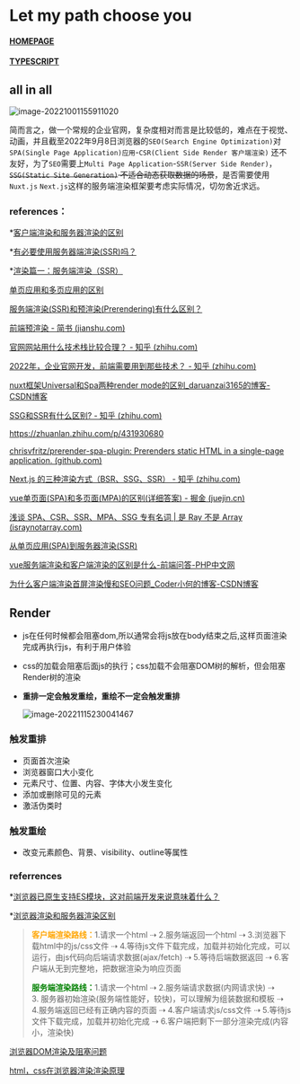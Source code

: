 # Let my path choose you

#### [HOMEPAGE](/index)

#### [TYPESCRIPT](/frontend/feast/typescript)

## all in all

![image-20221001155911020](https://ulooklikeamovie.oss-cn-beijing.aliyuncs.com/img/image-20221001155911020.png)

简而言之，做一个常规的企业官网，复杂度相对而言是比较低的，难点在于视觉、动画，并且截至2022年9月8日浏览器的`SEO(Search Engine Optimization)`对`SPA(Single Page Application)应用`-`CSR(Client Side Render 客户端渲染)` 还不友好，为了`SEO`需要上`Multi Page Application`-`SSR(Server Side Render)`，~~`SSG(Static Site Generation)` 不适合动态获取数据的场景~~，是否需要使用`Nuxt.js` `Next.js`这样的服务端渲染框架要考虑实际情况，切勿舍近求远。

### references：

*[客户端渲染和服务器渲染的区别](https://zhuanlan.zhihu.com/p/171579801)

*[有必要使用服务器端渲染(SSR)吗？](https://www.zhihu.com/question/308792091)

*[渲染篇一：服务端渲染（SSR）](https://www.jianshu.com/p/b8cfa496b7ec)

[单页应用和多页应用的区别](https://blog.csdn.net/qq_38128179/article/details/108842360)

[服务端渲染(SSR)和预渲染(Prerendering)有什么区别？](https://www.zhihu.com/question/273930443/answer/1553554429)

[前端预渲染 - 简书 (jianshu.com)](https://www.jianshu.com/p/9b3f1dc88ca1)

[官网网站用什么技术栈比较合理？ - 知乎 (zhihu.com)](https://www.zhihu.com/question/66883594)

[2022年，企业官网开发，前端需要用到那些技术？ - 知乎 (zhihu.com)](https://www.zhihu.com/question/521659199)

[nuxt框架Universal和Spa两种render mode的区别_daruanzai3165的博客-CSDN博客](https://blog.csdn.net/daruanzai3165/article/details/101881985)

[SSG和SSR有什么区别? - 知乎 (zhihu.com)](https://www.zhihu.com/question/499520389#:~:text=SSR%20%28Server%20Side%20Render%29%20%E6%98%AF%E6%8C%87%E6%9C%8D%E5%8A%A1%E7%AB%AF%E6%B8%B2%E6%9F%93%EF%BC%8C%E5%BD%93%E5%AE%A2%E6%88%B7%E7%AB%AF%E5%90%91%E6%9C%8D%E5%8A%A1%E5%99%A8%E5%8F%91%E5%87%BA%E8%AF%B7%E6%B1%82%EF%BC%8C%E7%84%B6%E5%90%8E%E8%BF%90%E8%A1%8C%E6%97%B6%E5%8A%A8%E6%80%81%E7%94%9F%E6%88%90%20html,%E5%86%85%E5%AE%B9%E5%B9%B6%E8%BF%94%E5%9B%9E%E7%BB%99%E5%AE%A2%E6%88%B7%E7%AB%AF%E3%80%82%20SSG%20%28Static%20Site%20Generation%29%20%E6%98%AF%E9%9D%99%E6%80%81%E7%AB%99%E7%82%B9%E7%94%9F%E6%88%90%EF%BC%8C%E8%A7%A3%E6%9E%90%E6%98%AF%E5%9C%A8%E6%9E%84%E5%BB%BA%E6%97%B6%E6%89%A7%E8%A1%8C%E7%9A%84%EF%BC%8C%E5%BD%93%E5%8F%91%E5%87%BA%E8%AF%B7%E6%B1%82%E6%97%B6%EF%BC%8Chtml%20%E5%B0%86%E9%9D%99%E6%80%81%E5%AD%98%E5%82%A8%EF%BC%8C%E7%9B%B4%E6%8E%A5%E5%8F%91%E9%80%81%E5%9B%9E%E5%AE%A2%E6%88%B7%E7%AB%AF%E3%80%82)

https://zhuanlan.zhihu.com/p/431930680

[chrisvfritz/prerender-spa-plugin: Prerenders static HTML in a single-page application. (github.com)](https://github.com/chrisvfritz/prerender-spa-plugin)

[Next.js 的三种渲染方式（BSR、SSG、SSR） - 知乎 (zhihu.com)](https://zhuanlan.zhihu.com/p/341229054)

[vue单页面(SPA)和多页面(MPA)的区别(详细答案) - 掘金 (juejin.cn)](https://juejin.cn/post/7018876571658223623)

[浅谈 SPA、CSR、SSR、MPA、SSG 专有名词 | 是 Ray 不是 Array (israynotarray.com)](https://israynotarray.com/other/20210529/2519649612/)

[从单页应用(SPA)到服务器渲染(SSR)](https://www.cnblogs.com/haoranya/p/14380281.html)

[vue服务端渲染和客户端渲染的区别是什么-前端问答-PHP中文网](https://www.php.cn/website-design-ask-494248.html#:~:text=%E5%8C%BA%E5%88%AB%EF%BC%9A1%E3%80%81%E6%9C%8D%E5%8A%A1%E7%AB%AF,%E5%BC%80%E5%8F%91%EF%BC%8C%E6%95%88%E7%8E%87%E6%9B%B4%E9%AB%98%E3%80%82)

[为什么客户端渲染首屏渲染慢和SEO问题_Coder小何的博客-CSDN博客](https://blog.csdn.net/qq_43377853/article/details/114851968)

## Render

- js在任何时候都会阻塞dom,所以通常会将js放在body结束之后,这样页面渲染完成再执行js，有利于用户体验

- css的加载会阻塞后面js的执行；css加载不会阻塞DOM树的解析，但会阻塞Render树的渲染

- **重排一定会触发重绘，重绘不一定会触发重排**

  ![image-20221115230041467](https://ulooklikeamovie.oss-cn-beijing.aliyuncs.com/img/image-20221115230041467.png)

### 触发重排

- 页面首次渲染
- 浏览器窗口大小变化
- 元素尺寸、位置、内容、字体大小发生变化
- 添加或删除可见的元素
- 激活伪类时

### 触发重绘

- 改变元素颜色、背景、visibility、outline等属性

### referrences
*[浏览器已原生支持ES模块，这对前端开发来说意味着什么？](https://cloud.tencent.com/developer/article/1157519)

*[浏览器渲染和服务器渲染区别 ](https://www.cnblogs.com/manshufeier/p/9357280.html)

> <strong style="color:orange;">客户端渲染路线：</strong>1.请求一个html ⇢ 2.服务端返回一个html ⇢ 3.浏览器下载html中的js/css文件 ⇢ 4.等待js文件下载完成，加载并初始化完成，可以运行，由js代码向后端请求数据(ajax/fetch) ⇢ 5.等待后端数据返回 ⇢ 6.客户端从无到完整地，把数据渲染为响应页面
> 
> <strong style="color:green;">服务端渲染路线：</strong>1.请求一个html ⇢ 2.服务端请求数据(内网请求快) ⇢ 3. 服务器初始渲染(服务端性能好，较快)，可以理解为组装数据和模板 ⇢ 4.服务端返回已经有正确内容的页面 ⇢ 4.客户端请求js/css文件 ⇢ 5.等待js文件下载完成，加载并初始化完成 ⇢ 6.客户端把剩下一部分渲染完成(内容小，渲染快)

[浏览器DOM渲染及阻塞问题](https://www.cnblogs.com/liuarui/p/11393297.html)

[html，css在浏览器渲染渲染原理 ](https://zhuanlan.zhihu.com/p/93468794)

